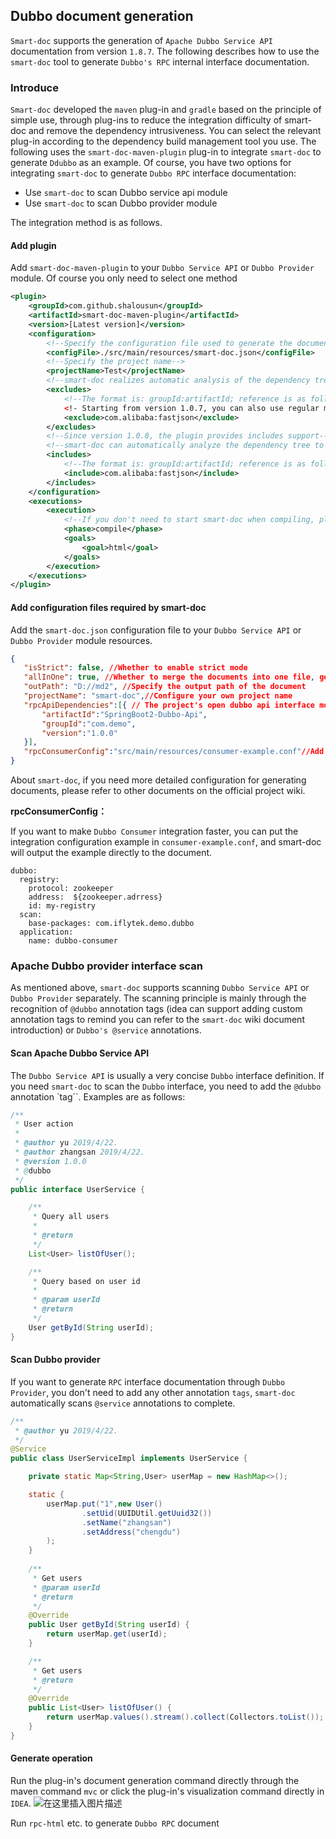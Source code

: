 ## Dubbo document generation

`Smart-doc` supports the generation of `Apache Dubbo Service API` documentation from version `1.8.7`. The following describes how to use the `smart-doc` tool to generate `Dubbo's RPC` internal interface documentation.
### Introduce
`Smart-doc` developed the `maven` plug-in and `gradle` based on the principle of simple use, through plug-ins to reduce the integration difficulty of smart-doc and remove the dependency intrusiveness. You can select the relevant plug-in according to the dependency build management tool you use. The following uses the `smart-doc-maven-plugin` plug-in to integrate `smart-doc` to generate `Ddubbo` as an example. Of course, you have two options for integrating `smart-doc` to generate `Dubbo RPC` interface documentation:

- Use `smart-doc` to scan Dubbo service api module
- Use `smart-doc` to scan Dubbo provider module

The integration method is as follows.
#### Add plugin
Add `smart-doc-maven-plugin` to your `Dubbo Service API` or `Dubbo Provider` module. Of course you only need to select one method
```xml
<plugin>
    <groupId>com.github.shalousun</groupId>
    <artifactId>smart-doc-maven-plugin</artifactId>
    <version>[Latest version]</version>
    <configuration>
        <!--Specify the configuration file used to generate the document, and the configuration file is placed in your own project -->
        <configFile>./src/main/resources/smart-doc.json</configFile>
        <!--Specify the project name-->
        <projectName>Test</projectName>
        <!--smart-doc realizes automatic analysis of the dependency tree to load the source code of third-party dependencies. If some framework dependency libraries cannot be loaded and cause an error, please use excludes to exclude -->
        <excludes>
            <!--The format is: groupId:artifactId; reference is as follows-->
            <!- ​​Starting from version 1.0.7, you can also use regular matching to exclude, such as: poi.* -->
            <exclude>com.alibaba:fastjson</exclude>
        </excludes>
        <!--Since version 1.0.8, the plugin provides includes support-->
        <!--smart-doc can automatically analyze the dependency tree to load all dependent source code, in principle, it will affect the efficiency of document construction, so you can use includes to let the plug-in load the components you configure -->
        <includes>
            <!--The format is: groupId:artifactId; reference is as follows-->
            <include>com.alibaba:fastjson</include>
        </includes>
    </configuration>
    <executions>
        <execution>
            <!--If you don't need to start smart-doc when compiling, please comment out the phase -->
            <phase>compile</phase>
            <goals>
                <goal>html</goal>
            </goals>
        </execution>
    </executions>
</plugin>
```

#### Add configuration files required by smart-doc
Add the `smart-doc.json` configuration file to your `Dubbo Service API` or `Dubbo Provider` module resources.

```json
{
   "isStrict": false, //Whether to enable strict mode
   "allInOne": true, //Whether to merge the documents into one file, generally recommended as true
   "outPath": "D://md2", //Specify the output path of the document
   "projectName": "smart-doc",//Configure your own project name
   "rpcApiDependencies":[{ // The project's open dubbo api interface module is dependent, after configuration, it is output to the document to facilitate user integration
       "artifactId":"SpringBoot2-Dubbo-Api",
       "groupId":"com.demo",
       "version":"1.0.0"
   }],
   "rpcConsumerConfig":"src/main/resources/consumer-example.conf"//Add dubbo consumer integration configuration to the document to facilitate the integration party to quickly integrate
}
```
About `smart-doc`, if you need more detailed configuration for generating documents, please refer to other documents on the official project wiki.

**rpcConsumerConfig：**

If you want to make `Dubbo Consumer` integration faster, you can put the integration configuration example in `consumer-example.conf`, and smart-doc will output the example directly to the document.

```
dubbo:
  registry:
    protocol: zookeeper
    address:  ${zookeeper.adrress}
    id: my-registry
  scan:
    base-packages: com.iflytek.demo.dubbo
  application:
    name: dubbo-consumer
```

### Apache Dubbo provider interface scan
As mentioned above, `smart-doc` supports scanning `Dubbo Service API` or `Dubbo Provider` separately. The scanning principle is mainly through the recognition of `@dubbo` annotation tags (idea can support adding custom annotation tags to remind you can refer to the `smart-doc` wiki document introduction) or `Dubbo's @service` annotations.

#### Scan Apache Dubbo Service API
The `Dubbo Service API` is usually a very concise `Dubbo` interface definition. If you need `smart-doc` to scan the `Dubbo` interface, you need to add the `@dubbo` annotation `tag``. Examples are as follows:

```java
/**
 * User action
 *
 * @author yu 2019/4/22.
 * @author zhangsan 2019/4/22.
 * @version 1.0.0
 * @dubbo
 */
public interface UserService {

    /**
     * Query all users
     *
     * @return
     */
    List<User> listOfUser();

    /**
     * Query based on user id
     *
     * @param userId
     * @return
     */
    User getById(String userId);
}
```

#### Scan Dubbo provider
If you want to generate `RPC` interface documentation through `Dubbo Provider`, you don't need to add any other annotation `tags`, `smart-doc` automatically scans `@service` annotations to complete.

```java
/**
 * @author yu 2019/4/22.
 */
@Service
public class UserServiceImpl implements UserService {

    private static Map<String,User> userMap = new HashMap<>();

    static {
        userMap.put("1",new User()
                .setUid(UUIDUtil.getUuid32())
                .setName("zhangsan")
                .setAddress("chengdu")
        );
    }
    
    /**
     * Get users
     * @param userId
     * @return
     */
    @Override
    public User getById(String userId) {
        return userMap.get(userId);
    }

    /**
     * Get users
     * @return
     */
    @Override
    public List<User> listOfUser() {
        return userMap.values().stream().collect(Collectors.toList());
    }
}
```

#### Generate operation
Run the plug-in's document generation command directly through the maven command `mvc` or click the plug-in's visualization command directly in `IDEA`.
![在这里插入图片描述](https://img-blog.csdnimg.cn/20200705230512435.png?x-oss-process=image/watermark,type_ZmFuZ3poZW5naGVpdGk,shadow_10,text_aHR0cHM6Ly9ibG9nLmNzZG4ubmV0L3NoYWxvdXN1bg==,size_16,color_FFFFFF,t_70)

Run `rpc-html` etc. to generate `Dubbo RPC` document

